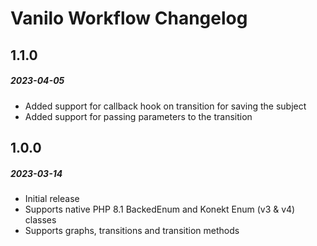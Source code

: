 # Vanilo Workflow Changelog

## 1.1.0
##### 2023-04-05

- Added support for callback hook on transition for saving the subject
- Added support for passing parameters to the transition

## 1.0.0
##### 2023-03-14

- Initial release
- Supports native PHP 8.1 BackedEnum and Konekt Enum (v3 & v4) classes
- Supports graphs, transitions and transition methods 
